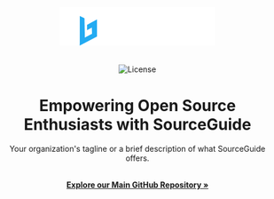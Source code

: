 <div align="center">
  <a href="YOUR_WEBSITE_URL" target="_blank">
  <picture>
    <source media="(prefers-color-scheme: dark)" srcset="(https://github.com/sourceguidehq/.github/blob/main/profile/logo.png?raw=true)">
    <img alt="SourceGuide Logo" src="https://github.com/sourceguidehq/.github/blob/main/profile/logo.png?raw=true" width="280"/>
  </picture>
  </a>
</div>

<br/>

<p align="center">
 
  <img src="https://img.shields.io/github/license/sourceguidehq/sourceguide" alt="License">
</p>

<h1 align="center">Empowering Open Source Enthusiasts with SourceGuide</h1>

<div align="center">
Your organization's tagline or a brief description of what SourceGuide offers.
</div>

<p align="center">
  <br />
  <a href="LINK_TO_YOUR_MAIN_GITHUB_REPO" rel="dofollow"><strong>Explore our Main GitHub Repository »</strong></a>
  <br />
</p>
